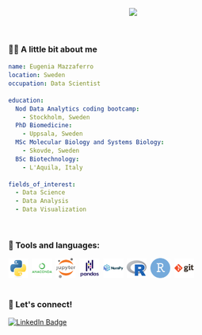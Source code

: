 <p align="center">
  <img src="https://capsule-render.vercel.app/api?type=waving&color=gradient&customColorList=1&height=200&section=header&text=Hey,%20everyone!&fontSize=90&fontAlign=40&fontAlignY=40&desc=Welcome%20to%20my%20profile&descSize=30&descAlign=80&descAlignY=65" />
</p>

<br />

### 👩‍💻 A little bit about me 
```yaml
name: Eugenia Mazzaferro
location: Sweden
occupation: Data Scientist

education:
  Nod Data Analytics coding bootcamp:
    - Stockholm, Sweden
  PhD Biomedicine:
    - Uppsala, Sweden
  MSc Molecular Biology and Systems Biology:
    - Skovde, Sweden
  BSc Biotechnology:
    - L'Aquila, Italy
    
fields_of_interest:
  - Data Science
  - Data Analysis
  - Data Visualization
```

<br />

### 🧰 Tools and languages:
<div>
  <img src="https://github.com/devicons/devicon/blob/master/icons/python/python-original.svg" title="Pyton" alt="Pyton" width="40" height="40"/>&nbsp;
  <img src="https://github.com/devicons/devicon/blob/master/icons/anaconda/anaconda-original-wordmark.svg" title="Anaconda" alt="Anaconda" width="40" height="40"/>&nbsp;
  <img src="https://github.com/devicons/devicon/blob/master/icons/jupyter/jupyter-original-wordmark.svg" title="Jupyter" alt="Jupyter" width="40" height="40"/>&nbsp;
  <img src="https://github.com/devicons/devicon/blob/master/icons/pandas/pandas-original-wordmark.svg" title="Pandas" alt="Pandas" width="40" height="40"/>&nbsp;
  <img src="https://github.com/devicons/devicon/blob/master/icons/numpy/numpy-original-wordmark.svg" title="Numpy" alt="Numpy" width="40" height="40"/>&nbsp;
  <img src="https://github.com/devicons/devicon/blob/master/icons/r/r-original.svg" title="R" alt="R" width="40" height="40"/>&nbsp;
  <img src="https://github.com/devicons/devicon/blob/master/icons/rstudio/rstudio-original.svg" title="Rstudio" alt="Rstudio" width="40" height="40"/>&nbsp;
  <img src="https://github.com/devicons/devicon/blob/master/icons/git/git-original-wordmark.svg" title="Git" **alt="Git" width="40" height="40"/>
</div>

<br />

### 🤝 Let's connect! 
<div id="badges" align="left">
  <a href="https://www.linkedin.com/in/eugenia-mazzaferro/">
    <img src="https://img.shields.io/badge/LinkedIn-blue?style=for-the-badge&logo=linkedin&logoColor=white" alt="LinkedIn Badge"/>
  </a>
</div>
